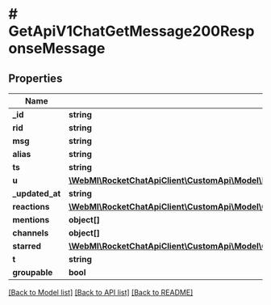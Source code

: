 # # GetApiV1ChatGetMessage200ResponseMessage

## Properties

Name | Type | Description | Notes
------------ | ------------- | ------------- | -------------
**_id** | **string** |  | [optional]
**rid** | **string** |  | [optional]
**msg** | **string** |  | [optional]
**alias** | **string** |  | [optional]
**ts** | **string** |  | [optional]
**u** | [**\WebMI\RocketChatApiClient\CustomApi\Model\PostApiV1ChatSendMessage200ResponseMessageU**](PostApiV1ChatSendMessage200ResponseMessageU.md) |  | [optional]
**_updated_at** | **string** |  | [optional]
**reactions** | [**\WebMI\RocketChatApiClient\CustomApi\Model\GetApiV1ChatGetMessage200ResponseMessageReactions**](GetApiV1ChatGetMessage200ResponseMessageReactions.md) |  | [optional]
**mentions** | **object[]** |  | [optional]
**channels** | **object[]** |  | [optional]
**starred** | [**\WebMI\RocketChatApiClient\CustomApi\Model\GetApiV1ChatGetMessage200ResponseMessageStarred**](GetApiV1ChatGetMessage200ResponseMessageStarred.md) |  | [optional]
**t** | **string** |  | [optional]
**groupable** | **bool** |  | [optional]

[[Back to Model list]](../../README.md#models) [[Back to API list]](../../README.md#endpoints) [[Back to README]](../../README.md)
